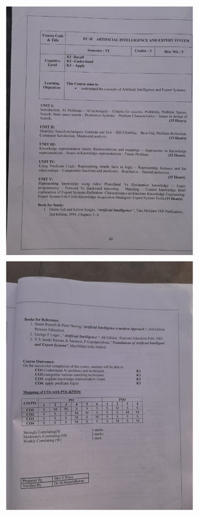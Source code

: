 ![](attachments/WhatsApp%20Image%202024-12-09%20at%2015.05.29_782d0b26.jpg)

![](attachments/WhatsApp%20Image%202024-12-09%20at%2015.05.30_0f017784.jpg)
